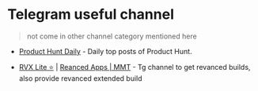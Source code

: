 # Telegram useful channel

> not come in other channel category mentioned here

-   [Product Hunt Daily](https://t.me/product_top) - Daily top posts of Product Hunt.

-   [RVX Lite ⭐](https://t.me/rvx_lite) | [Reanced Apps | MMT](https://t.me/ReVanced_MMT) - Tg channel to get revanced builds, also provide revanced extended build 
